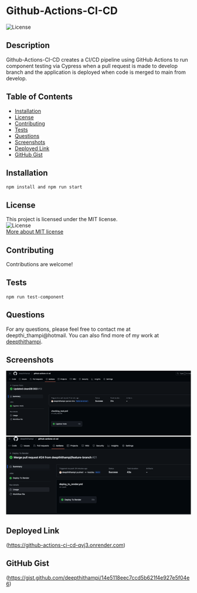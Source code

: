 # Github-Actions-CI-CD
![License](https://img.shields.io/badge/License-MIT-blue)
    
## Description
Github-Actions-CI-CD creates a CI/CD pipeline using GitHub Actions to run component testing via Cypress when a pull request is made to develop branch and the application is deployed when code is merged to main from develop.
    
## Table of Contents
- [Installation](#installation)
- [License](#license)
- [Contributing](#contributing)
- [Tests](#tests)
- [Questions](#questions)
- [Screenshots](#screenshots)
- [Deployed Link](#deployed-link)
- [GitHub Gist](#github-gist)
    
## Installation
```
npm install and npm run start
```   

## License
This project is licensed under the MIT license.  
![License](https://img.shields.io/badge/License-MIT-blue)  
[More about MIT license](https://choosealicense.com/licenses/mit/)
    
    
## Contributing
Contributions are welcome!
    
## Tests
```
npm run test-component
```
    
## Questions
For any questions, please feel free to contact me at deepthi_thampi@hotmail. 
You can also find more of my work at [deepthithampi](https://github.com/deepthithampi).

## Screenshots
![Cypress Tests Success](assets/cypress-test-screenshot.png)
![Deploy To Render Success](assets/deploy-to-render.png)

## Deployed Link 
(https://github-actions-ci-cd-qvj3.onrender.com)

## GitHub Gist
(https://gist.github.com/deepthithampi/14e5118eec7ccd5b621f4e927e5f04e6)

